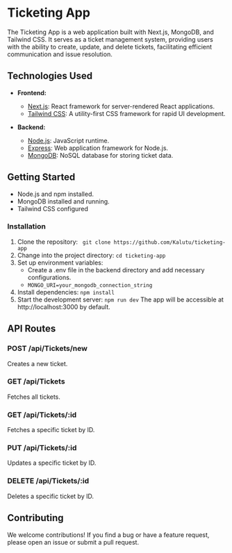 # Ticketing App

The Ticketing App is a web application built with Next.js, MongoDB, and Tailwind CSS. It serves as a ticket management system, providing users with the ability to create, update, and delete tickets, facilitating efficient communication and issue resolution.

## Technologies Used

- **Frontend:**

  - [Next.js](https://nextjs.org/): React framework for server-rendered React applications.
  - [Tailwind CSS](https://tailwindcss.com/): A utility-first CSS framework for rapid UI development.

- **Backend:**
  - [Node.js](https://nodejs.org/): JavaScript runtime.
  - [Express](https://expressjs.com/): Web application framework for Node.js.
  - [MongoDB](https://www.mongodb.com/): NoSQL database for storing ticket data.

## Getting Started

- Node.js and npm installed.
- MongoDB installed and running.
- Tailwind CSS configured

### Installation

1. Clone the repository: ` git clone https://github.com/Kalutu/ticketing-app`
2. Change into the project directory: `cd ticketing-app`
3. Set up environment variables:
   - Create a .env file in the backend directory and add necessary configurations.
   - `MONGO_URI=your_mongodb_connection_string`
4. Install dependencies: `npm install`
5. Start the development server: `npm run dev`
   The app will be accessible at http://localhost:3000 by default.

## API Routes

### POST /api/Tickets/new

Creates a new ticket.

### GET /api/Tickets

Fetches all tickets.

### GET /api/Tickets/:id

Fetches a specific ticket by ID.

### PUT /api/Tickets/:id

Updates a specific ticket by ID.

### DELETE /api/Tickets/:id

Deletes a specific ticket by ID.

## Contributing

We welcome contributions! If you find a bug or have a feature request, please open an issue or submit a pull request.
